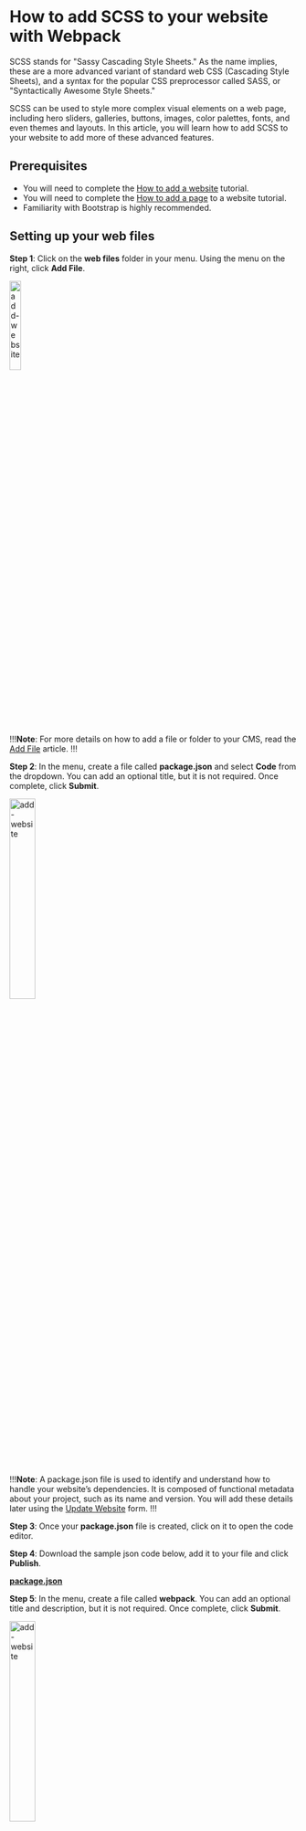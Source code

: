# How to add SCSS to your website with Webpack

SCSS stands for "Sassy Cascading Style Sheets." As the name implies, these are a more advanced variant of standard web CSS (Cascading Style Sheets), and a syntax for the popular CSS preprocessor called SASS, or "Syntactically Awesome Style Sheets." 

SCSS can be used to style more complex visual elements on a web page, including hero sliders, galleries, buttons, images, color palettes, fonts, and even themes and layouts. In this article, you will learn how to add SCSS to your website to add more of these advanced features. 

## Prerequisites

- You will need to complete the <a href="/tutorials/websites/add-website/#adding-a-site">How to add a website</a> tutorial.
- You will need to complete the <a href="/tutorials/websites/add-page-template/">How to add a page</a> to a website tutorial.
- Familiarity with Bootstrap is highly recommended. 

## Setting up your web files 

**Step 1**: Click on the **web files** folder in your menu. Using the menu on the right, click **Add File**. 

<img src="../../../../images/base-template-add-file1.png" alt="add-website" style="width: 20%; display: block"></a>

!!!**Note**: 
For more details on how to add a file or folder to your CMS, read the  <a href="/workspace/websites/manage-folder/addfile/">Add File</a> article. 
!!!

**Step 2**: In the menu, create a file called **package.json** and select **Code** from the dropdown. You can add an optional title, but it is not required. Once complete, click **Submit**. 

<img src="../../../../images/base-template-add-file2.png" alt="add-website" style="width: 30%; display: block"></a>

!!!**Note**:
A package.json file is used to identify and understand how to handle your website’s dependencies. It is composed of functional metadata about your project, such as its name and version. You will add these details later using the <a href="/workspace/websites/update-website/">Update Website</a> form. 
!!!

**Step 3**: Once your **package.json** file is created, click on it to open the code editor.

**Step 4**: Download the sample json code below, add it to your file and click **Publish**. 

<a href="package.json" download>**package.json**</a>

**Step 5**: In the menu, create a file called **webpack**. You can add an optional title and description, but it is not required. Once complete, click **Submit**. 

<img src="../../../../images/base-template-add-folder2.png" alt="add-website" style="width: 30%; display: block"></a>

**Step 6**: Click on the new **webpack** folder in your left menu. Following steps 1 and 2, create two additional files under the folder:

- **webpack.css.config.js**
- **webpack.js.config.js**

**Step 7**: Download the two webpack files below, add it to the files you just created and click **Publish**.

<a href="webpack.css.config.js" download>**webpack.css.config.js**</a>

<a href="webpack.js.config.js" download>**webpack.js.config.js**</a>

!!!**Note**:
Webpack is a modular bundler that compiles JavaScript files, SCSS, and CSS files into packages that are used to manage frontend assets at the browser level.  
!!!

**Step 8**: Click on **web files** and <a href="/workspace/websites/manage-folder/addfolder/">Add Folder</a> called **js**.

<img src="../../../../images/js-folder1.jpg" alt="js folder" style="display: block"></a>

**Step 9**: Click on the new **js folder** in your left menu. Following steps 1 and 2, <a href="/workspace/websites/manage-folder/addfile/">create a file</a> under the folder:

- **app.js**

<img src="../../../../images/js-file1.jpg" alt="js file" style="display: block"></a>

**Step 10**: Download the code below and paste it into the file:

<a href="app.js" download>**app.js**</a>

**Step 11**: Click on **web files** and <a href="/workspace/websites/manage-folder/addfolder/">Add Folder</a> called **scss**.

<img src="../../../../images/scss-folder1.jpg" alt="scss folder" style="display: block"></a>

**Step 12**: Click on the new **scss folder** in your left menu. Following steps 1 and 2, <a href="/workspace/websites/manage-folder/addfile/">create a file</a> under the folder:

- **app.scss**

<img src="../../../../images/scss-file1.jpg" alt="scss file" style="display: block"></a>

**Step 13**: Download the code below and paste it into the file:

<a href="app.scss" download>**app.scss**</a>

## Setting up your www folder

**Step 1**: Click on the **"_"** under the **www** folder in your menu. Using the menu on the right, click **Add Folder**.

<img src="../../../../images/_folder.jpg" alt="_ folder" style="display: block"></a>

**Step 2**: In the menu, create a folder called **"css"**. You can add an optional title and description, but it is not required. Once complete, click **Submit**.

<img src="../../../../images/www-css.jpg" alt="www css" style="display: block"></a>

**Step 3**: Following steps 1 and 2, create an additional folder under the **"_"** folder, called **js**.

<img src="../../../../images/www-js.jpg" alt="www js" style="display: block"></a>
 
!!!**Note**:
The "**_**" folder is a general repository for your website’s resources:
- CSS will compile the cascading style sheets that govern your website. 
- js will contain the compiled JavaScript used on your website. 
!!!

**Step 4**: Click on the **css** folder and <a href="/workspace/websites/manage-folder/addfile/">Add a File</a> called **app.css**.

<img src="../../../../images/app-css.jpg" alt="add-website" style="display: block"></a>

**Step 5**: Click on the **js** folder and <a href="/workspace/websites/manage-folder/addfile/">Add a File</a> called **app.js**.

Once your web files and www have been set up, it should contain the 
following files and folders:

<img src="../../../../images/app-js.jpg" alt="add-website" style="display: block"></a>

**Step 6**: Go to your website dashboard and click on **Update Website** and navigate to the Meta Information accordion.

**Step 7**: Under "Global Header Insert" replace the CDN reference for bootstrap with the following:

```js
<link rel="stylesheet" href="/_/css/app.css">
<script defer src="/_/js/app.js"></script>
```

**Step 8**: Click **Submit**.

## Adding additional SCSS to your site

<img src="../../../../images/add-scss.png" alt="scss folder" style="display: block"></a>

**Step 1:** Under web files, click on the **SCSS** folder. 

<img src="../../../../images/scss-folder.png" alt="scss folder" style="display: block"></a>

**Step 2:** Using the right-hand menu, click <a href="/workspace/websites/manage-folder/addfolder/">Add Folder</a>. Name it **utilities**. Once Complete click **Submit**.

<img src="../../../../images/scss-utilities.png" alt="scss utilities" style="display: block"></a>

**Step 3:** Click on the **utilities** folder and, using the same right-hand menu, click <a href="/workspace/websites/manage-folder/addfile/">Add File</a>. Create a new file called **variables.scss** and select **Code** for the **File Type**. Once complete, click **Submit**.

<img src="../../../../images/scss-utilities-vars.png" alt="scss utilities vars" style="display: block"></a>

**Step 4:** In the file code editor, add the following code sample. 

```js
@import 'utilities/variables';
```

<img src="../../../../images/scss-vars.jpg" alt="scss import" style="display: block"></a>

!!!Note:
This sample code contains a few color variables you can use to style your template.
!!!

**Step 5:** To link your newly created file, click on the top of the **app.scss** file under the **scss** folder. Add the following import before Bootstrap code. Click **Publish**.

```js
@import 'utilities/variables';

/* =======================
  # Theme Color pallette
======================= */
$theme-colors: (
  'white': #fff,
  'primary': #008ae1,
  'danger': #c30065,
  'dark': #000,
);

@function theme-color($key: "primary") {
  @return map-get($theme-colors, $key);
}
```

Once complete, click **Publish**.

!!!Note:
Your variables.scss file needs to be before the bootstrap import. All other scss files you add need to go after the fontawesome imports. Solodev highly recommends creating a **components** folder for all your other styles and to keep some level of organization within your CMS.
!!!!

**Step 6:** Go to your front end and see the new colors.